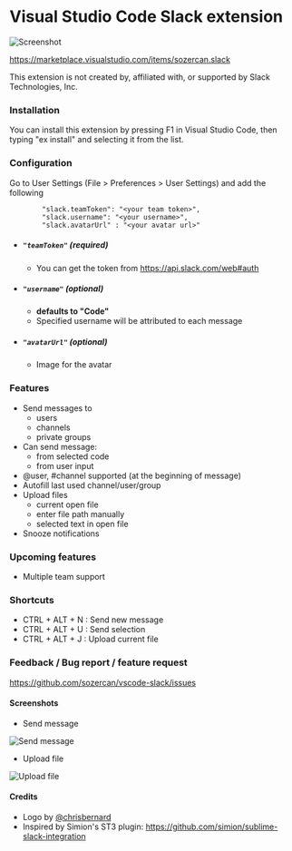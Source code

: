 Visual Studio Code Slack extension
=========================

![Screenshot](https://github.com/sozercan/vscode-slack/raw/master/icon.png)

https://marketplace.visualstudio.com/items/sozercan.slack

This extension is not created by, affiliated with, or supported by Slack Technologies, Inc.

### Installation
You can install this extension by pressing F1 in Visual Studio Code, then typing "ex install" and selecting it from the list.

### Configuration
Go to User Settings (File > Preferences > User Settings) and add the following 
```
    	"slack.teamToken": "<your team token>",
        "slack.username": "<your username>",
        "slack.avatarUrl" : "<your avatar url>"
```

* ##### `"teamToken"` (required)
    * You can get the token from https://api.slack.com/web#auth 

* ##### `"username"` (optional)
    * **defaults to "Code"**
    * Specified username will be attributed to each message

* ##### `"avatarUrl"` (optional)
    * Image for the avatar

### Features
* Send messages to
    * users
    * channels
    * private groups
* Can send message:
    * from selected code
    * from user input
* @user, #channel supported (at the beginning of message)
* Autofill last used channel/user/group
* Upload files
    * current open file
    * enter file path manually
    * selected text in open file
* Snooze notifications
    
### Upcoming features
* Multiple team support

### Shortcuts
* CTRL + ALT + N : Send new message
* CTRL + ALT + U : Send selection
* CTRL + ALT + J : Upload current file

### Feedback / Bug report / feature request
https://github.com/sozercan/vscode-slack/issues

#### Screenshots
* Send message

![Send message](https://github.com/sozercan/vscode-slack/raw/master/slack-send.gif)

* Upload file

![Upload file](https://github.com/sozercan/vscode-slack/raw/master/slack-upload.gif)
    
#### Credits
* Logo by [@chrisbernard](https://twitter.com/chrisbernard)
* Inspired by Simion's ST3 plugin: https://github.com/simion/sublime-slack-integration